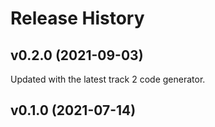 # Release History

## v0.2.0 (2021-09-03)
Updated with the latest track 2 code generator.

## v0.1.0 (2021-07-14)
